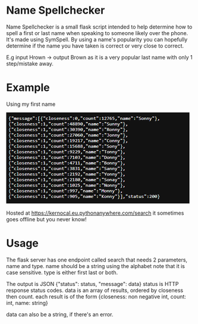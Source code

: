 # Name Spellchecker

Name Spellchecker is a small flask script intended to help determine how to spell a first or last name when speaking to someone likely over the phone. It's made using SymSpell. By using a name's popularity you can hopefully determine if the name you have taken is correct or very close to correct. 

E.g input Hrown -> output Brown as it is a very popular last name with only 1 step/mistake away.

# Example
Using my first name 

![Sonny](screenshot/exampleSonny.png "First Name Example")

Hosted at https://kernocal.eu.pythonanywhere.com/search it sometimes goes offline but you never know!


# Usage
The flask server has one endpoint called search that needs 2 parameters, name and type. name should be a string using the alphabet note that it is case sensitive. type is either first last or both.

The output is JSON {"status": status, "message": data}
status is HTTP response status codes.
data is an array of results, ordered by closeness then count.
each result is of the form {closeness: non negative int, count: int, name: string}

data can also be a string, if there's an error.
